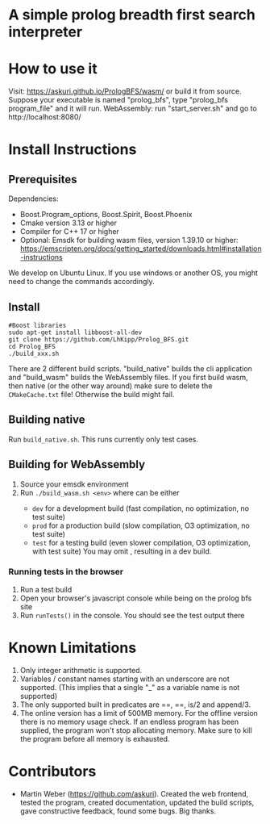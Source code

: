 A simple prolog breadth first search interpreter
================================================


# How to use it
Visit: https://askuri.github.io/PrologBFS/wasm/
or build it from source.
Suppose your executable is named "prolog_bfs",
type "prolog_bfs program_file" and it will run.
WebAssembly: run "start_server.sh" and go to http://localhost:8080/

# Install Instructions
## Prerequisites
Dependencies:

* Boost.Program_options, Boost.Spirit, Boost.Phoenix
* Cmake version 3.13 or higher
* Compiler for C++ 17 or higher
* Optional: Emsdk for building wasm files, version 1.39.10 or higher: https://emscripten.org/docs/getting_started/downloads.html#installation-instructions

We develop on Ubuntu Linux. If you use windows or another OS, you might need to change
the commands accordingly.

## Install
```shell
#Boost libraries
sudo apt-get install libboost-all-dev
git clone https://github.com/LhKipp/Prolog_BFS.git
cd Prolog_BFS
./build_xxx.sh
```
There are 2 different build scripts. "build_native" builds the cli application and "build_wasm" builds the WebAssembly files.
If you first build wasm, then native (or the other way around) make sure to delete the `CMakeCache.txt` file! Otherwise the build might fail.

## Building native
Run `build_native.sh`. This runs currently only test cases.

## Building for WebAssembly
1. Source your emsdk environment
2. Run `./build_wasm.sh <env>` where <env> can be either
    * `dev` for a development build (fast compilation, no optimization, no test suite)
    * `prod` for a production build (slow compilation, O3 optimization, no test suite) 
    * `test` for a testing build (even slower compilation, O3 optimization, with test suite) 
You may omit <env>, resulting in a dev build.

### Running tests in the browser
1. Run a test build
2. Open your browser's javascript console while being on the prolog bfs site
3. Run `runTests()` in the console. You should see the test output there

# Known Limitations
1. Only integer arithmetic is supported.
2. Variables / constant names starting with an underscore are not supported. (This implies that a single "_" as a variable name is not supported)
3. The only supported built in predicates are ==, \==, is/2 and append/3.
4. The online version has a limit of 500MB memory. For the offline version there is no memory usage check. If an endless program has been supplied, the program won't stop allocating memory. Make sure to kill the program before all memory is exhausted.



# Contributors
- Martin Weber (https://github.com/askuri). Created the web frontend, tested the program, created documentation, updated the build scripts, gave constructive feedback, found some bugs. Big thanks.
